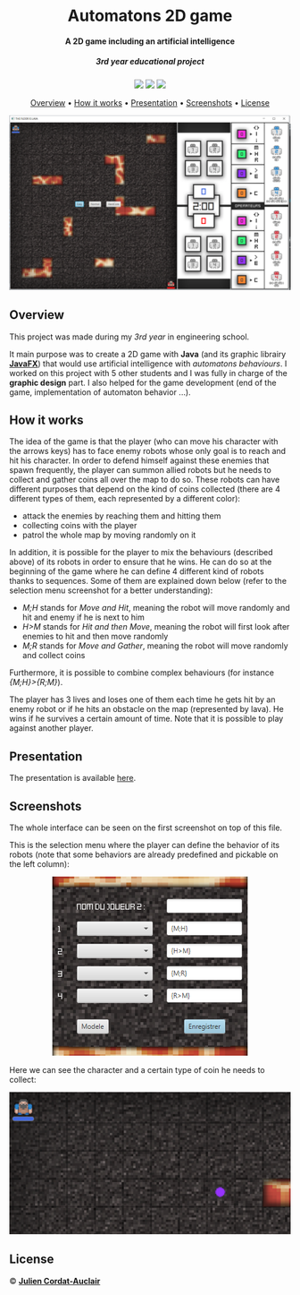 <h1 align="center">
  <br>
  <b>Automatons 2D game</b>
  <br>
</h1>

<h4 align="center">A 2D game including an artificial intelligence</h4>
<i><h5 align="center">3rd year educational project</h5></i>

<p align="center">
  <img src="https://img.shields.io/badge/project-educational-purple.svg?style=flat-square">
  <img src="https://img.shields.io/badge/stability-available-green.svg?style=flat-square">
  <img src="https://img.shields.io/badge/made_with-java-yellow.svg?style=flat-square">
</p>

<p align="center">
  <a href="#overview">Overview</a> •
  <a href="#howitworks">How it works</a> •
  <a href="#presentation">Presentation</a> •
  <a href="#screenshots">Screenshots</a> •
  <a href="#license">License</a>
</p>

<p align="center">
  <img src="screenshots/globalview.png">
</p>


## **Overview**

This project was made during my *3rd year* in engineering school.

It main purpose was to create a 2D game with **Java** (and its graphic librairy **[JavaFX](https://openjfx.io/)**) that would use artificial intelligence with *automatons behaviours*. I worked on this project with 5 other students and I was fully in charge of the **graphic design** part. I also helped for the game development (end of the game, implementation of automaton behavior ...).

## **How it works**

The idea of the game is that the player (who can move his character with the arrows keys) has to face enemy robots whose only goal is to reach and hit his character. In order to defend himself against these enemies that spawn frequently, the player can summon allied robots but he needs to collect and gather coins all over the map to do so. These robots can have different purposes that depend on the kind of coins collected (there are 4 different types of them, each represented by a different color):
- attack the enemies by reaching them and hitting them
- collecting coins with the player
- patrol the whole map by moving randomly on it

In addition, it is possible for the player to mix the behaviours (described above) of its robots in order to ensure that he wins. He can do so at the beginning of the game where he can define 4 different kind of robots thanks to sequences. Some of them are explained down below (refer to the selection menu screenshot for a better understanding):
- *M;H* stands for *Move and Hit*, meaning the robot will move randomly and hit and enemy if he is next to him
- *H>M* stands for *Hit and then Move*, meaning the robot will first look after enemies to hit and then move randomly
- *M;R* stands for *Move and Gather*, meaning the robot will move randomly and collect coins

Furthermore, it is possible to combine complex behaviours (for instance *{M;H}>{R;M}*).

The player has 3 lives and loses one of them each time he gets hit by an enemy robot or if he hits an obstacle on the map (represented by lava). He wins if he survives a certain amount of time. Note that it is possible to play against another player.

## **Presentation**

The presentation is available [here](doc/presentation.pptx).

## **Screenshots**

The whole interface can be seen on the first screenshot on top of this file.

This is the selection menu where the player can define the behavior of its robots (note that some behaviors are already predefined and pickable on the left column):
<p align="center">
  <img src="screenshots/selection.png">
</p>

Here we can see the character and a certain type of coin he needs to collect:
<p align="center">
  <img src="screenshots/ingame.png">
</p>

## **License**

© **[Julien Cordat-Auclair](https://github.com/jcordatauclair)**
